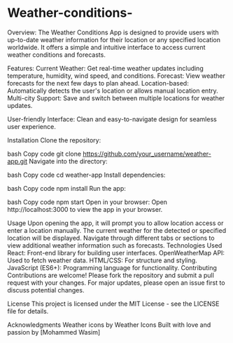 # Weather-conditions-
Overview:
The Weather Conditions App is designed to provide users with up-to-date weather information for their location or any specified location worldwide. It offers a simple and intuitive interface to access current weather conditions and forecasts.

Features:
Current Weather: Get real-time weather updates including temperature, humidity, wind speed, and conditions.
Forecast: View weather forecasts for the next few days to plan ahead.
Location-based: Automatically detects the user's location or allows manual location entry.
Multi-city Support: Save and switch between multiple locations for weather updates.

User-friendly Interface: Clean and easy-to-navigate design for seamless user experience.

Installation
Clone the repository:

bash
Copy code
git clone https://github.com/your_username/weather-app.git
Navigate into the directory:

bash
Copy code
cd weather-app
Install dependencies:

bash
Copy code
npm install
Run the app:

bash
Copy code
npm start
Open in your browser:
Open http://localhost:3000 to view the app in your browser.

Usage
Upon opening the app, it will prompt you to allow location access or enter a location manually.
The current weather for the detected or specified location will be displayed.
Navigate through different tabs or sections to view additional weather information such as forecasts.
Technologies Used
React: Front-end library for building user interfaces.
OpenWeatherMap API: Used to fetch weather data.
HTML/CSS: For structure and styling.
JavaScript (ES6+): Programming language for functionality.
Contributing
Contributions are welcome! Please fork the repository and submit a pull request with your changes. For major updates, please open an issue first to discuss potential changes.

License
This project is licensed under the MIT License - see the LICENSE file for details.

Acknowledgments
Weather icons by Weather Icons
Built with love and passion by [Mohammed Wasim]
